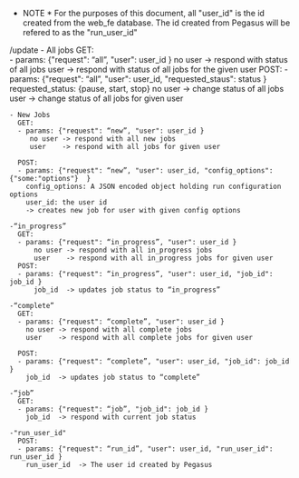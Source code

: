 * NOTE *
For the purposes of this document, all "user_id" is the id created from the web_fe database. The id created from 
Pegasus will be refered to as the "run_user_id"

/update
    - All jobs
      GET:   
      - params: {"request": “all”, "user": user_id }
         no user -> respond with status of all jobs
         user    -> respond with status of all jobs for the given user
      POST: 
      - params: {"request": “all”, "user": user_id, "requested_staus": status }
          requested_status: {pause, start, stop}
          no user -> change status of all jobs
          user      -> change status of all jobs for given user

    - New Jobs
      GET: 
      - params: {"request": “new”, "user": user_id }
         no user -> respond with all new jobs
         user    -> respond with all jobs for given user
 
      POST: 
      - params: {"request": “new”, "user": user_id, "config_options": {"some:"options"}  }
        config_options: A JSON encoded object holding run configuration options
        user_id: the user id
        -> creates new job for user with given config options

    -“in_progress”
      GET: 
      - params: {"request": “in_progress”, "user": user_id }
          no user -> respond with all in_progress jobs
          user    -> respond with all in_progress jobs for given user
      POST:
      - params: {"request": “in_progress”, "user": user_id, "job_id": job_id }
          job_id  -> updates job status to “in_progress”

    -“complete”
      GET: 
      - params: {"request": “complete”, "user": user_id }
        no user -> respond with all complete jobs
        user    -> respond with all complete jobs for given user
        
      POST:
      - params: {"request": “complete”, "user": user_id, "job_id": job_id }
        job_id  -> updates job status to “complete”

    -“job”
      GET: 
      - params: {"request": “job”, "job_id": job_id }
        job_id  -> respond with current job status
      
    -"run_user_id"
      POST:
      - params: {"request": “run_id”, "user": user_id, "run_user_id": run_user_id }
        run_user_id  -> The user id created by Pegasus


